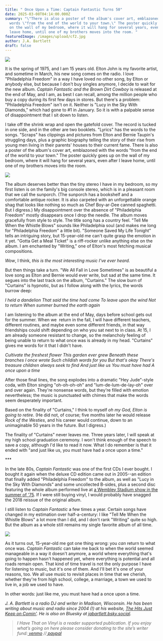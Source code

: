 ```yaml
---
title: " Once Upon a Time: Captain Fantastic Turns 50"
date: 2025-03-08T04:14:00.000Z
summary: "\"There is also a poster of the album's cover art, emblazoned with the
  words \"from the end of the world to your town.\" The poster quickly goes up
  on the wall of my bedroom, where it will hang for several years, even after I
  leave home, until one of my brothers moves into the room. "
featuredImage: /images/upload/cf2.jpg
author: J.A. Bartlett
draft: false
---
```

![](/images/upload/20210119_054456.jpg)

It is the spring of 1975, and I am 15 years old. Elton John is my favorite artist, and sometime in March, his new song comes on the radio. I love "Philadelphia Freedom" in a way I have loved no other song, by Elton or anybody else, but because I don't buy singles anymore, I decide to wait for the new album. *Captain Fantastic and the Brown Dirt Cowboy* is released at the end of May, and I am, as best I can recall, among the million people who buy a copy during its first few days in stores. But there's a problem: "Philadelphia Freedom" isn't on it. Neither is "Lucy in the Sky With Diamonds," which had gone to #1 in January. So it is with a palpable sense of disappointment that I sit down to listen. 

I take off the shrink wrap and open the gatefold cover. The record is tucked in one side, and in the other are two booklets. "Lyrics" has the words to the songs. "Scraps" has clippings and pictures from Elton and Bernie Taupin's struggling days, plus a graphic biography telling the story of their rise from young men living in their parents' houses to their current fame. There is also a poster of the album's cover art, emblazoned with the words "from the end of the world to your town." The poster quickly goes up on the wall of my bedroom, where it will hang for several years, even after I leave home, until one of my brothers moves into the room. 

![](/images/upload/pf.jpg)



The album deserves better than the tiny stereo I have in my bedroom, so my first listen is on the family's big console stereo, which is in a pleasant room that we call the sunporch. (The sunporch has a bookshelf and a comfortable antique rocker. It is also carpeted with an unforgettable orange shag that looks like nothing so much as Chef Boy-ar-Dee canned spaghetti. But I digress.) My disappointment over the absence of "Philadelphia Freedom" mostly disappears once I drop the needle. The album moves gracefully from style to style. The title song has a country feel. "Tell Me When the Whistle Blows" sounds like Philadelphia soul (and makes me long for "Philadelphia Freedom" a little bit). "Someone Saved My Life Tonight" tells an intriguing story, but 15-year-old me can't quite grasp the emotion in it yet. "Gotta Get a Meal Ticket" is a riff-rocker unlike anything else on the album. I am enchanted by "Writing," one of Elton's most fetching musical compositions. 

*Wow*, I think, *this is the most interesting music I've ever heard.* 

But then things take a turn. "We All Fall in Love Sometimes" is as beautiful a love song as Elton and Bernie would ever write, but sad at the same time. It segues into the last track on the album, "Curtains." The slow burn of "Curtains" is hypnotic, but as I follow along with the lyrics, the words burrow deep:  

*I held a dandelion
That said the time had come
To leave upon the wind
Not to return
When summer burned the earth again* 

I am listening to the album at the end of May, days before school gets out for the summer. When we  return in the fall, I will have different teachers, different routines, and maybe even some different friends, in that way friendships could shift depending on who you sat next to in class. At 15, I am already someone resistant to change, so the melancholy feeling of being unable to return to what once was is already in my head. "Curtains" gives me words for it that I didn't have. 


*Cultivate the freshest flower
This garden ever grew
Beneath these branches
I once wrote
Such childish words for you
But that's okay
There's treasure children always seek to find
And just like us
You must have had
A once upon a time* 

After those final lines, the song explodes into a dramatic "Hey Jude"-style coda, with Elton singing "oh-oh-oh-oh" and "lum-de-lum-de-lay-oh" over and over again. They're nonsense words, but they're filled with emotion nevertheless; the music is punctuated with chimes that make the words seem desperately important. 

Based on the finality of "Curtains," I think to myself *oh my God, Elton is going to retire*. (He did not, of course; five months later he would release *Rock of the Westies*, and his career would continue, down to an unimaginable 50 years in the future. But I digress.)

The finality of "Curtains" never leaves me. Three years later, I will speak at my high school graduation ceremony. I won't think enough of the speech to save a copy, although I'd like to read it now. What I do remember is that it ended with "and just like us, you must have had a once upon a time." 

\*\**

In the late 80s, *Captain Fantastic* was one of the first CDs I ever bought. I bought it again when the deluxe CD edition came out in 2005--an edition that finally added "Philadelphia Freedom" to the album, as well as "Lucy in the Sky With Diamonds" and some uncollected B-sides, plus a second disc featuring the whole album performed live at [a Wembley Stadium show in the summer of '75](https://thjkoc.net/2015/02/02/the-whole-show/). If I were still buying vinyl, I would probably have snagged the 2018 reissue of the original album. 

I still listen to *Captain Fantastic* a few times a year. Certain songs have changed in my estimation over half-a-century: I like "Tell Me When the Whistle Blows" a lot more than I did, and I don't rank "Writing" quite so high. But the album as a whole still remains my single favorite album of all time. 

![](/images/upload/cf2.jpg)

As it turns out, 15-year-old me got one thing wrong: you *can* return to what once was. *Captain Fantastic* can take me back to when the world seemed manageable in a way it doesn't anymore, a world where everything that's going to happen hasn't happened yet, where everything is potential and all roads remain open. That kind of time travel is not the only purpose I have for listening to music, but it's one of them. And I'll bet it's one of your reasons, too. We all use music to revisit places in time that we cherish, whether they're from high school, college, a marriage, a town we used to live in, a job we used to have. 

In other words: just like me, you must have had a once upon a time. 

*J. A. Bartlett is a radio DJ and writer in Madison, Wisconsin. He has been writing about music and radio since 2004 (!) at his website, [The Hits Just Keep on Comin'](https://thjkoc.net/). He is also on Bluesky at [jabartlett.bsky.social](https://bsky.app/profile/jabartlett.bsky.social).* 

> *I Have That on Vinyl is a reader supported publication. If you enjoy what’s going on here please consider donating to the site’s writer fund:[ venmo](https://account.venmo.com/u/Michele-Catalano2659) //[ paypal](https://www.paypal.com/paypalme/goingitaloneny?country.x=US&locale.x=en_US)*
